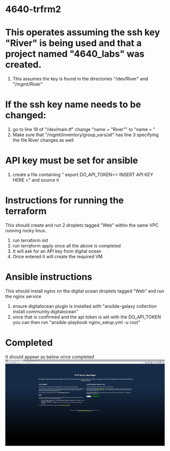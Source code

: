 # 4640-trfrm2

# This operates assuming the ssh key "River" is being used and that a project named "4640_labs" was created.
1. This assumes the key is found in the directories "/dev/River" and "/mgmt/River"

# If the ssh key name needs to be changed:
1. go to line 19 of "/dev/main.tf" change "name = "River"" to "name = <Insert key name here>"
2. Make sure that "/mgmt/inventory/group_vars/all" has line 3 specifying the file River changes as well

# API key must be set for ansible
1. create a file containing " export DO_API_TOKEN=< INSERT API KEY HERE >" and source it

# Instructions for running the terraform
This should create and run 2 droplets tagged "Web" within the same VPC running rocky linux.

1. run terraform init
2. run terraform apply once all the above is completed
3. It will ask for an API key from digital ocean
4. Once entered it will create the required VM


# Ansible instructions
This should install nginx on the digital ocean droplets tagged "Web" and run the nginx service

1. ensure digitalocean plugin is installed with "ansible-galaxy collection install community.digitalocean"
2. once that is confirmed and the api token is set with the DO_API_TOKEN you can then run "ansible-playbook nginx_setup.yml -u root"

# Completed
It should appear as below once completed
![Alt text](./end-result.png "Completed Result")
